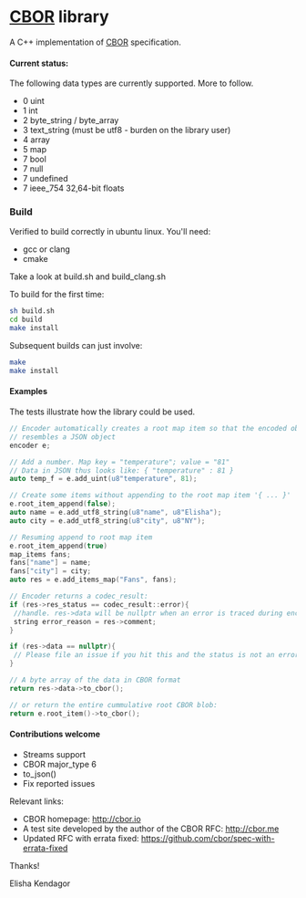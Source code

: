 # [CBOR](http://cbor.io) library
A C++ implementation of [CBOR](http://tools.ietf.org/html/rfc7049) specification.

#### Current status:
The following data types are currently supported. More to follow.
 - 0 uint
 - 1 int
 - 2 byte_string / byte_array
 - 3 text_string (must be utf8 - burden on the library user)
 - 4 array
 - 5 map
 - 7 bool
 - 7 null
 - 7 undefined
 - 7 ieee_754 32,64-bit floats
 
### Build
Verified to build correctly in ubuntu linux. You'll need:
- gcc or clang
- cmake

Take a look at build.sh and build_clang.sh

To build for the first time:

```bash
sh build.sh
cd build
make install
```

Subsequent builds can just involve:

```bash
make
make install
```

#### Examples
The tests illustrate how the library could be used.

```c++
// Encoder automatically creates a root map item so that the encoded object
// resembles a JSON object
encoder e;

// Add a number. Map key = "temperature"; value = "81"
// Data in JSON thus looks like: { "temperature" : 81 }
auto temp_f = e.add_uint(u8"temperature", 81);

// Create some items without appending to the root map item '{ ... }'
e.root_item_append(false);
auto name = e.add_utf8_string(u8"name", u8"Elisha");
auto city = e.add_utf8_string(u8"city", u8"NY");

// Resuming append to root map item
e.root_item_append(true)
map_items fans;
fans["name"] = name;
fans["city"] = city;
auto res = e.add_items_map("Fans", fans);

// Encoder returns a codec_result:
if (res->res_status == codec_result::error){
 //handle. res->data will be nullptr when an error is traced during encoding
 string error_reason = res->comment;
}

if (res->data == nullptr){
 // Please file an issue if you hit this and the status is not an error.
}

// A byte array of the data in CBOR format
return res->data->to_cbor();

// or return the entire cummulative root CBOR blob:
return e.root_item()->to_cbor();
```

#### Contributions welcome
* Streams support
* CBOR major_type 6
* to_json()
* Fix reported issues

Relevant links:
* CBOR homepage: http://cbor.io
* A test site developed by the author of the CBOR RFC: http://cbor.me
* Updated RFC with errata fixed: https://github.com/cbor/spec-with-errata-fixed


Thanks!

Elisha Kendagor
